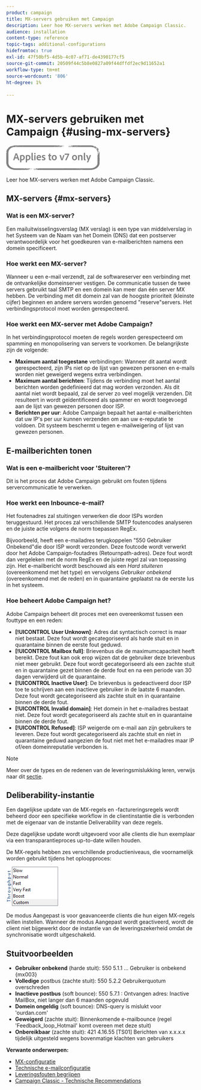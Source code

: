 ```yaml
---
product: campaign
title: MX-servers gebruiken met Campaign
description: Leer hoe MX-servers werken met Adobe Campaign Classic.
audience: installation
content-type: reference
topic-tags: additional-configurations
hidefromtoc: true
exl-id: 47f50bf5-4d5b-4c07-af71-de4390177cf5
source-git-commit: 20509f44c5b8e0827a09f44dffdf2ec9d11652a1
workflow-type: tm+mt
source-wordcount: '806'
ht-degree: 1%

---
```


# MX-servers gebruiken met Campaign {#using-mx-servers}

![](../../assets/v7-only.svg)

Leer hoe MX-servers werken met Adobe Campaign Classic.

## MX-servers {#mx-servers}

### Wat is een MX-server?

Een mailuitwisselingsverslag (MX verslag) is een type van middelverslag in het Systeem van de Naam van het Domein (DNS) dat een postserver verantwoordelijk voor het goedkeuren van e-mailberichten namens een domein specificeert.

### Hoe werkt een MX-server?

Wanneer u een e-mail verzendt, zal de softwareserver een verbinding met de ontvankelijke domeinserver vestigen. De communicatie tussen de twee servers gebruikt taal SMTP en een domein kan meer dan één server MX hebben. De verbinding met dit domein zal van de hoogste prioriteit (kleinste cijfer) beginnen en andere servers worden genoemd &quot;reserve&quot;servers. Het verbindingsprotocol moet worden gerespecteerd.

### Hoe werkt een MX-server met Adobe Campaign?

In het verbindingsprotocol moeten de regels worden gerespecteerd om spamming en monopolisering van servers te voorkomen. De belangrijkste zijn de volgende:

* **Maximum aantal toegestane** verbindingen: Wanneer dit aantal wordt gerespecteerd, zijn IPs niet op de lijst van gewezen personen en e-mails worden niet geweigerd wegens extra verbindingen.
* **Maximum aantal berichten**: Tijdens de verbinding moet het aantal berichten worden gedefinieerd dat mag worden verzonden. Als dit aantal niet wordt bepaald, zal de server zo veel mogelijk verzenden. Dit resulteert in wordt geïdentificeerd als spammer en wordt toegevoegd aan de lijst van gewezen personen door ISP.
* **Berichten per uur**: Adobe Campaign bepaalt het aantal e-mailberichten dat uw IP&#39;s per uur kunnen verzenden om aan uw e-reputatie te voldoen. Dit systeem beschermt u tegen e-mailweigering of lijst van gewezen personen.

## E-mailberichten tonen

### Wat is een e-mailbericht voor &#39;Stuiteren&#39;?

Dit is het proces dat Adobe Campaign gebruikt om fouten tijdens servercommunicatie te verwerken.

### Hoe werkt een Inbounce-e-mail?

Het foutenadres zal stuitingen verwerken die door ISPs worden teruggestuurd. Het proces zal verschillende SMTP foutencodes analyseren en de juiste actie volgens de norm toepassen RegEx.

Bijvoorbeeld, heeft een e-mailadres terugkoppelen &quot;550 Gebruiker Onbekend&quot;die door ISP wordt verzonden. Deze foutcode wordt verwerkt door het Adobe Campaign-foutadres (Retournpath-adres). Deze fout wordt dan vergeleken met de norm RegEx en de juiste regel zal van toepassing zijn. Het e-mailbericht wordt beschouwd als een *Hard stuiteren* (overeenkomend met het type) en vervolgens *Gebruiker onbekend* (overeenkomend met de reden) en in quarantaine geplaatst na de eerste lus in het systeem.

### Hoe beheert Adobe Campaign het?

Adobe Campaign beheert dit proces met een overeenkomst tussen een fouttype en een reden:

* **[!UICONTROL User Unknown]**: Adres dat syntactisch correct is maar niet bestaat. Deze fout wordt gecategoriseerd als harde stuit en in quarantaine binnen de eerste fout geduwd.
* **[!UICONTROL Mailbox full]**: Brievenbus die de maximumcapaciteit heeft bereikt. Deze fout kan ook erop wijzen dat de gebruiker deze brievenbus niet meer gebruikt. Deze fout wordt gecategoriseerd als een zachte stuit en in quarantaine gezet binnen de derde fout en na een periode van 30 dagen verwijderd uit de quarantaine.
* **[!UICONTROL Inactive User]**: De brievenbus is gedeactiveerd door ISP toe te schrijven aan een inactieve gebruiker in de laatste 6 maanden. Deze fout wordt gecategoriseerd als zachte stuit en in quarantaine binnen de derde fout.
* **[!UICONTROL Invalid domain]**: Het domein in het e-mailadres bestaat niet. Deze fout wordt gecategoriseerd als zachte stuit en in quarantaine binnen de derde fout.
* **[!UICONTROL Refused]**: ISP weigerde om e-mail aan zijn gebruikers te leveren. Deze fout wordt gecategoriseerd als zachte stuit en niet in quarantaine geduwd aangezien de fout niet met het e-mailadres maar IP of/een domeinreputatie verbonden is.

>[!NOTE]
>
>Meer over de types en de redenen van de leveringsmislukking leren, verwijs naar dit [sectie](../../delivery/using/understanding-delivery-failures.md#delivery-failure-types-and-reasons).

## Deliberability-instantie

Een dagelijkse update van de MX-regels en -factureringsregels wordt beheerd door een specifieke workflow in de clientinstantie die is verbonden met de eigenaar van de instantie Deliverability van deze regels.

Deze dagelijkse update wordt uitgevoerd voor alle clients die hun exemplaar via een transparantieproces up-to-date willen houden.

De MX-regels hebben zes verschillende productieniveaus, die voornamelijk worden gebruikt tijdens het oploopproces:

![](assets/mx-rules-throughput.png)

De modus Aangepast is voor geavanceerde clients die hun eigen MX-regels willen instellen. Wanneer de modus Aangepast wordt geactiveerd, wordt de client niet bijgewerkt door de instantie van de leveringszekerheid omdat de synchronisatie wordt uitgeschakeld.

## Stuitvoorbeelden

* **Gebruiker onbekend**  (harde stuit): 550 5.1.1 ... Gebruiker is onbekend {mx003}
* **Volledige**  postbus (zachte stuit): 550 5.2.2 Gebruikerquotum overschreden
* **Inactieve postbus**  (soft bounce): 550 5.7.1 : Ontvangen adres: Inactive MailBox, niet langer dan 6 maanden opgevuld
* **Domein ongeldig**  (soft bounce): DNS-query is mislukt voor &#39;ourdan.com&#39;
* **Geweigerd**  (zachte stuit): Binnenkomende e-mailbounce (regel &#39;Feedback_loop_Hotmail&#39; komt overeen met deze stuit)
* **Onbereikbaar**  (zachte stuit): 421 4.16.55  [TS01] Berichten van x.x.x.x tijdelijk uitgesteld wegens bovenmatige klachten van gebruikers

**Verwante onderwerpen:**
* [MX-configuratie](../../installation/using/email-deliverability.md#mx-configuration)
* [Technische e-mailconfiguratie](../../installation/using/email-deliverability.md)
* [Leveringsfouten begrijpen](../../delivery/using/understanding-delivery-failures.md)
* [Campaign Classic - Technische Recommendations](https://experienceleague.adobe.com/docs/deliverability-learn/deliverability-best-practice-guide/additional-resources/product-specific-resources/campaign/acc-technical-recommendations.html)
